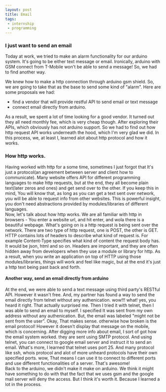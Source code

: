 ```yaml
---
layout: post
title: Email
tags: 
 - internship
 - programming
---
```

### I just want to send an email
Today at work, we tried to make an alarm functionality for our arduino system. It's going to be either text message or email. Ironically, arduino with GSM connect from T-Mobile won't be able to send a message! So, we had to find another way.<br>
<!--break-->
We knew how to make a http connection through arduino gsm shield. So, we are going to take that as the base to send some kind of "alarm". Here are some proposals we had:

- find a vendor that will provide restful API to send email or text message
- connect email directly from arduino.

As a result, we spent a lot of time looking for a good vendor. It turned out they all need monthly fee, which is very cheap though. After exploring their APIs, which obviously has not arduino support. So we had to find out how http request API works underneath the hood, which I'm very glad we did. In this process, we, at least I, learned alot about http protocol and how it works.



### How http works.
Having worked with http for a some time, sometimes I just forgot that It's just a protocol(an agreement between server and client how to communicate). Many website offers API for different programming languages to make http requests, but at the end, they all become plain text(later zeros and ones) and get send over to the other. If you keep this in mind, You will know that, as long as you can get a text sent over network, you will be able to request info from other websites. This is powerful insight, you don't need abstractions provided by modules/libraries of different languages. <br>
Now, let's talk about how http works. We are all familiar with http in browsers - You enter a website url, and hit enter, and wola there is a beautiful webpage. What's going on is a http request is being sent over the network. There are two type of http request, one is POST, the other is GET. HTTP contains lots of headers to describe what kind of request is. For example Content-Type specifies what kind of content the request body has. It would be json, html and so on. Headers are important, and they are often hidden away from developers when they use a module or library for http. As a result, when you write an application on top of HTTP using those modules/libraries, things will work and feel like magic, but at the end it's just a http text being past back and forth. 

#### Another way, send an email directly from arduino
At the end, we were able to send a text message using third party's RESTful API. However it wasn't free. And, my partner has found a way to send the email directly from telnet without any authenication. wow!!! what! yes, you heard it right. That actually surprised me. Then I tried it with telnet, then I was able to send an email to myself. I specified It was sent from my own address without any authenication. But, the email was labeled "might not be sent from the user". Okay, That makes sense. otherwise how broken is the email protocol! However it doesn't display that message on the mobile, which is concerning. After digging more info about email, I sort of got how the email system worked. they are sent using SMTP protocol. And using telnet, you can connect to google email server and instruct it to send an email. What's more, I learned that telnet uses port 25. And many protocol like ssh, whois protocol and alot of more unheard protocols have their own specified ports. wow, That means I can use it to connect to different ports and use different functionalities of a server. That's awesome!<br>
Back to the arduino, we didn't make it make on arduino. We think it might have something to do with that the fact that we uses gsm and the google mail server will deny the access. But I think it's worth it. Because I learned a lot in the process.
